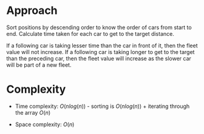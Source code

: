 # Approach
Sort positions by descending order to know the order of cars from start to end. Calculate time taken for each car 
to get to the target distance. 

If a following car is taking lesser time than the car in front of it, then the fleet value will not increase. If a 
following car is taking longer to get to the target than the preceding car, then the fleet value will increase as
the slower car will be part of a new fleet.

# Complexity
- Time complexity:
  $O(nlog(n))$ - sorting is $O(nlog(n))$ + iterating through the array $O(n)$

- Space complexity:
  $O(n)$
